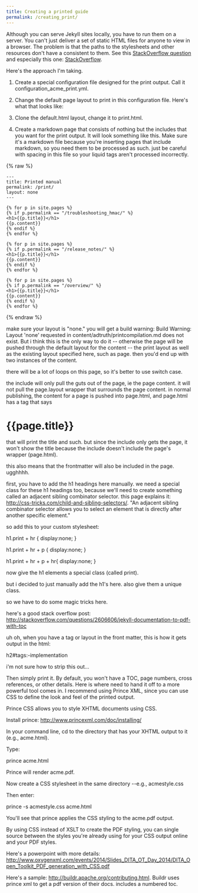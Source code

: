 ```yaml
---
title: Creating a printed guide
permalink: /creating_print/
---
```



Although you can serve Jekyll sites locally, you have to run them on a server. You can't just deliver a set of static HTML files for anyone to view in a browser. The problem is that the paths to the stylesheets and other resources don't have a consistent to them. See this [StackOverflow question](http://stackoverflow.com/questions/18068423/jekyll-serve-locally-without-building) and especially this one: [StackOverflow](http://stackoverflow.com/questions/26778329/running-jekyll-generated-files-without-jekyll-local-server).

Here's the approach I'm taking. 

1. Create a special configuration file designed for the print output. Call it configuration_acme_print.yml.
2. Change the default page layout to print in this configuration file. Here's what that looks like: 


3. Clone the default.html layout, change it to print.html.
4. Create a markdown page that consists of nothing but the includes that you want for the print output. It will look something like this. Make sure it's a markdown file because you're inserting pages that include markdown, so you need them to be processed as such. just be careful with spacing in this file so your liquid tags aren't processed incorrectly.

{% raw %}

```liquid
---
title: Printed manual
permalink: /print/
layout: none
---

{% for p in site.pages %}
{% if p.permalink == "/troubleshooting_hmac/" %}
<h1>{{p.title}}</h1>
{{p.content}}
{% endif %}
{% endfor %}

{% for p in site.pages %}
{% if p.permalink == "/release_notes/" %}
<h1>{{p.title}}</h1>
{{p.content}}
{% endif %}
{% endfor %}

{% for p in site.pages %}
{% if p.permalink == "/overview/" %}
<h1>{{p.title}}</h1>
{{p.content}}
{% endif %}
{% endfor %}
```
{% endraw %}

make sure your layout is "none." you will get a build warning:  Build Warning: Layout 'none' requested in content/adtruth/printcompilation.md does not exist. But i think this is the only way to do it -- otherwise the page will be pushed through the default layout for the content -- the print layout as well as the existing layout specified here, such as page. then you'd end up with two instances of the content.

there will be a lot of loops on this page, so it's better to use switch case. 


  the include will only pull the guts out of the page, ie the page content. it will not pull the page.layout wrapper that surrounds the page content. in normal publishing, the content for a page is pushed into page.html, and page.html has a tag that says <h1>{{page.title}}</h1> that will print the title and such. but since the include only gets the page, it won't show the title because the include doesn't include the page's wrapper (page.html).

this also means that the frontmatter will also be included in the page. ugghhhh. 

first, you have to add the h1 headings here manually. we need a special class for these h1 headings too, because we'll need to create something called an adjacent sibling combinator selector. this page explains it: http://css-tricks.com/child-and-sibling-selectors/. "An adjacent sibling combinator selector allows you to select an element that is directly after another specific element."

so add this to your custom stylesheet:

h1.print + hr {
  display:none;
}

h1.print + hr + p {
  display:none;
}

h1.print + hr + p + hr{
  display:none;
}

now give the h1 elements a special class (called print).


but i decided to just manually add the h1's here. also give them a unique class.

  so we have to do some magic tricks here. 

here's a good stack overflow post: http://stackoverflow.com/questions/2606606/jekyll-documentation-to-pdf-with-toc

uh oh, when you have a tag or layout in the front matter, this is how it gets output in the html:

h2#tags:-implementation

i'm not sure how to strip this out...

Then simply print it. By default, you won't have a TOC, page numbers, cross references, or other details. Here is where need to hand it off to a more powerful tool comes in. I recommend using Prince XML, since you can use CSS to define the look and feel of the printed output. 

Prince CSS allows you to style XHTML documents using CSS. 

Install prince: http://www.princexml.com/doc/installing/

In your command line, cd to the directory that has your XHTML output to it (e.g., acme.html).

Type:

prince acme.html

Prince will render acme.pdf. 

Now create a CSS stylesheet in the same directory --e.g., acmestyle.css

Then enter:

prince -s acmestyle.css acme.html

You'll see that prince applies the CSS styling to the acme.pdf output. 

By using CSS instead of XSLT to create the PDF styling, you can single source between the styles you're already using for your CSS output online and your PDF styles.

Here's a powerpoint with more details: http://www.oxygenxml.com/events/2014/Slides_DITA_OT_Day_2014/DITA_Open_Toolkit_PDF_generation_with_CSS.pdf

Here's a sample: http://buildr.apache.org/contributing.html. Buildr uses prince xml to get a pdf version of their docs. includes a numbered toc.